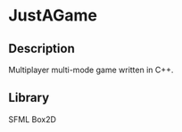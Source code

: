JustAGame
=========

Description
-----------

Multiplayer multi-mode game written in C++.


Library
-------

SFML
Box2D
